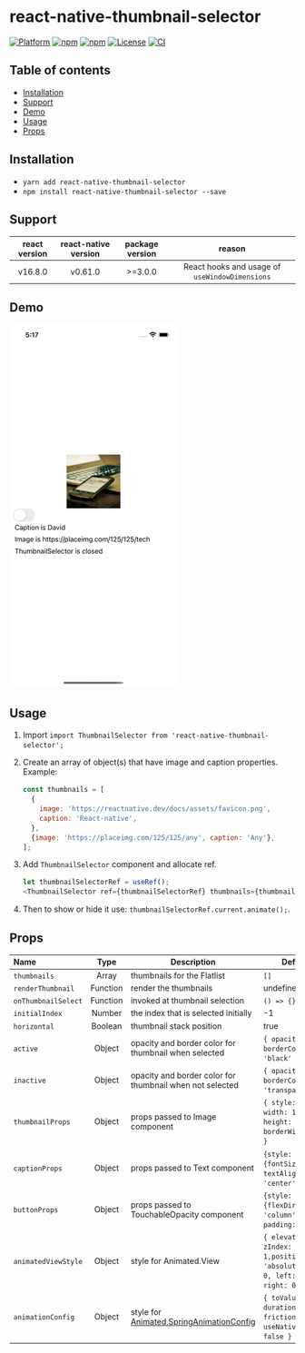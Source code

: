 # react-native-thumbnail-selector

[![Platform](https://img.shields.io/badge/-react--native-grey?style=for-the-badge&logo=react)](https://github.com/facebook/react-native)
[![npm](https://img.shields.io/npm/v/react-native-thumbnail-selector?style=for-the-badge&logo=npm)](https://www.npmjs.com/package/react-native-thumbnail-selector)
[![npm](https://img.shields.io/npm/dm/react-native-thumbnail-selector?style=for-the-badge&logo=npm)](https://www.npmjs.com/package/react-native-thumbnail-selector)
[![License](https://img.shields.io/badge/license-MIT-blue.svg?style=for-the-badge)](https://raw.github.com/testshallpass/react-native-thumbnail-selector/master/LICENSE)
[![CI](https://github.com/testshallpass/react-native-thumbnail-selector/actions/workflows/ci.yml/badge.svg)](https://github.com/testshallpass/react-native-thumbnail-selector/actions/workflows/ci.yml)

## Table of contents

- [Installation](#installation)
- [Support](#support)
- [Demo](#demo)
- [Usage](#usage)
- [Props](#props)

## Installation

- `yarn add react-native-thumbnail-selector`
- `npm install react-native-thumbnail-selector --save`

## Support

| react version | react-native version | package version |                     reason                     |
| :-----------: | :------------------: | :-------------: | :--------------------------------------------: |
|    v16.8.0    |       v0.61.0        |     >=3.0.0     | React hooks and usage of `useWindowDimensions` |

## Demo

![screenshot](./assets/demo.gif)

## Usage

1. Import `import ThumbnailSelector from 'react-native-thumbnail-selector';`
2. Create an array of object(s) that have image and caption properties. Example:

   ```javascript
   const thumbnails = [
     {
       image: 'https://reactnative.dev/docs/assets/favicon.png',
       caption: 'React-native',
     },
     {image: 'https://placeimg.com/125/125/any', caption: 'Any'},
   ];
   ```

3. Add `ThumbnailSelector` component and allocate ref.

   ```javascript
   let thumbnailSelectorRef = useRef();
   <ThumbnailSelector ref={thumbnailSelectorRef} thumbnails={thumbnails} />;
   ```

4. Then to show or hide it use: `thumbnailSelectorRef.current.animate();`.

## Props

| Name                |   Type   | Description                                                                              | Default                                                                       |
| :------------------ | :------: | ---------------------------------------------------------------------------------------- | ----------------------------------------------------------------------------- |
| `thumbnails`        |  Array   | thumbnails for the Flatlist                                                              | `[]`                                                                          |
| `renderThumbnail`   | Function | render the thumbnails                                                                    | undefined                                                                     |
| `onThumbnailSelect` | Function | invoked at thumbnail selection                                                           | `() => {}`                                                                    |
| `initialIndex`      |  Number  | the index that is selected initially                                                     | -1                                                                            |
| `horizontal`        | Boolean  | thumbnail stack position                                                                 | true                                                                          |
| `active`            |  Object  | opacity and border color for thumbnail when selected                                     | `{ opacity: 1, borderColor: 'black' }`                                        |
| `inactive`          |  Object  | opacity and border color for thumbnail when not selected                                 | `{ opacity: 0.5, borderColor: 'transparent' }`                                |
| `thumbnailProps`    |  Object  | props passed to Image component                                                          | `{ style: { width: 125, height: 125, borderWidth: 2 } }`                      |
| `captionProps`      |  Object  | props passed to Text component                                                           | `{style: {fontSize: 16, textAlign: 'center'}}`                                |
| `buttonProps`       |  Object  | props passed to TouchableOpacity component                                               | `{style: {flexDirection: 'column', padding: 8}}`                              |
| `animatedViewStyle` |  Object  | style for Animated.View                                                                  | `{ elevation: 1, zIndex: 1,position: 'absolute', top: 0, left: 0, right: 0 }` |
| `animationConfig`   |  Object  | style for [Animated.SpringAnimationConfig](https://reactnative.dev/docs/animated#spring) | `{ toValue: 0, duration: 600, friction: 9, useNativeDriver: false }`           |
